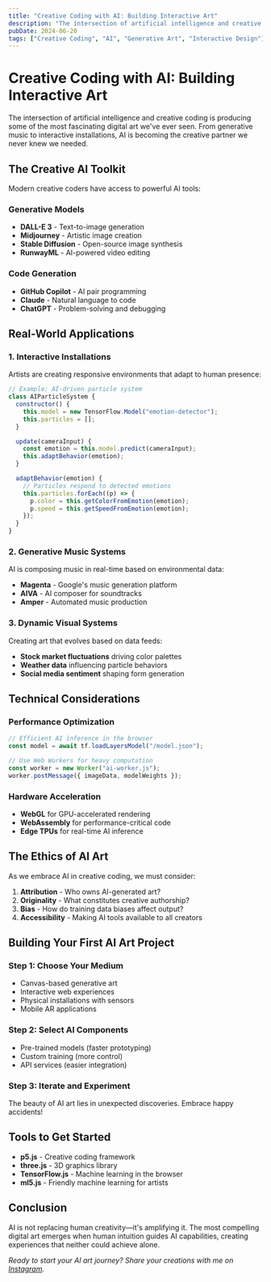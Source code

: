 ```yaml
---
title: "Creative Coding with AI: Building Interactive Art"
description: "The intersection of artificial intelligence and creative coding is opening up new possibilities for interactive art. Explore how AI can enhance and inspire creative coding projects."
pubDate: 2024-06-20
tags: ["Creative Coding", "AI", "Generative Art", "Interactive Design"]
---
```


# Creative Coding with AI: Building Interactive Art

The intersection of artificial intelligence and creative coding is producing some of the most fascinating digital art we've ever seen. From generative music to interactive installations, AI is becoming the creative partner we never knew we needed.

## The Creative AI Toolkit

Modern creative coders have access to powerful AI tools:

### Generative Models

- **DALL-E 3** - Text-to-image generation
- **Midjourney** - Artistic image creation
- **Stable Diffusion** - Open-source image synthesis
- **RunwayML** - AI-powered video editing

### Code Generation

- **GitHub Copilot** - AI pair programming
- **Claude** - Natural language to code
- **ChatGPT** - Problem-solving and debugging

## Real-World Applications

### 1. Interactive Installations

Artists are creating responsive environments that adapt to human presence:

```javascript
// Example: AI-driven particle system
class AIParticleSystem {
  constructor() {
    this.model = new TensorFlow.Model("emotion-detector");
    this.particles = [];
  }

  update(cameraInput) {
    const emotion = this.model.predict(cameraInput);
    this.adaptBehavior(emotion);
  }

  adaptBehavior(emotion) {
    // Particles respond to detected emotions
    this.particles.forEach((p) => {
      p.color = this.getColorFromEmotion(emotion);
      p.speed = this.getSpeedFromEmotion(emotion);
    });
  }
}
```

### 2. Generative Music Systems

AI is composing music in real-time based on environmental data:

- **Magenta** - Google's music generation platform
- **AIVA** - AI composer for soundtracks
- **Amper** - Automated music production

### 3. Dynamic Visual Systems

Creating art that evolves based on data feeds:

- **Stock market fluctuations** driving color palettes
- **Weather data** influencing particle behaviors
- **Social media sentiment** shaping form generation

## Technical Considerations

### Performance Optimization

```javascript
// Efficient AI inference in the browser
const model = await tf.loadLayersModel("/model.json");

// Use Web Workers for heavy computation
const worker = new Worker("ai-worker.js");
worker.postMessage({ imageData, modelWeights });
```

### Hardware Acceleration

- **WebGL** for GPU-accelerated rendering
- **WebAssembly** for performance-critical code
- **Edge TPUs** for real-time AI inference

## The Ethics of AI Art

As we embrace AI in creative coding, we must consider:

1. **Attribution** - Who owns AI-generated art?
2. **Originality** - What constitutes creative authorship?
3. **Bias** - How do training data biases affect output?
4. **Accessibility** - Making AI tools available to all creators

## Building Your First AI Art Project

### Step 1: Choose Your Medium

- Canvas-based generative art
- Interactive web experiences
- Physical installations with sensors
- Mobile AR applications

### Step 2: Select AI Components

- Pre-trained models (faster prototyping)
- Custom training (more control)
- API services (easier integration)

### Step 3: Iterate and Experiment

The beauty of AI art lies in unexpected discoveries. Embrace happy accidents!

## Tools to Get Started

- **p5.js** - Creative coding framework
- **three.js** - 3D graphics library
- **TensorFlow.js** - Machine learning in the browser
- **ml5.js** - Friendly machine learning for artists

## Conclusion

AI is not replacing human creativity—it's amplifying it. The most compelling digital art emerges when human intuition guides AI capabilities, creating experiences that neither could achieve alone.

_Ready to start your AI art journey? Share your creations with me on [Instagram](https://instagram.com/hashirmilhan)._
